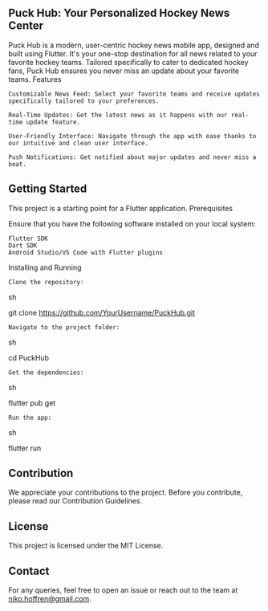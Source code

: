## Puck Hub: Your Personalized Hockey News Center

Puck Hub is a modern, user-centric hockey news mobile app, designed and built using Flutter. It's your one-stop destination for all news related to your favorite hockey teams. Tailored specifically to cater to dedicated hockey fans, Puck Hub ensures you never miss an update about your favorite teams.
Features

    Customizable News Feed: Select your favorite teams and receive updates specifically tailored to your preferences.

    Real-Time Updates: Get the latest news as it happens with our real-time update feature.

    User-Friendly Interface: Navigate through the app with ease thanks to our intuitive and clean user interface.

    Push Notifications: Get notified about major updates and never miss a beat.

## Getting Started

This project is a starting point for a Flutter application.
Prerequisites

Ensure that you have the following software installed on your local system:

    Flutter SDK
    Dart SDK
    Android Studio/VS Code with Flutter plugins

Installing and Running

    Clone the repository:

sh

git clone https://github.com/YourUsername/PuckHub.git

    Navigate to the project folder:

sh

cd PuckHub

    Get the dependencies:

sh

flutter pub get

    Run the app:

sh

flutter run

## Contribution

We appreciate your contributions to the project. Before you contribute, please read our Contribution Guidelines.

## License

This project is licensed under the MIT License.

## Contact

For any queries, feel free to open an issue or reach out to the team at niko.hoffren@gmail.com.

